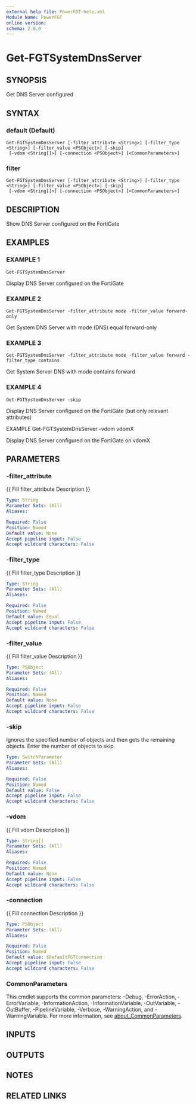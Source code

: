 ```yaml
---
external help file: PowerFGT-help.xml
Module Name: PowerFGT
online version:
schema: 2.0.0
---
```


# Get-FGTSystemDnsServer

## SYNOPSIS
Get DNS Server configured

## SYNTAX

### default (Default)
```
Get-FGTSystemDnsServer [-filter_attribute <String>] [-filter_type <String>] [-filter_value <PSObject>] [-skip]
 [-vdom <String[]>] [-connection <PSObject>] [<CommonParameters>]
```

### filter
```
Get-FGTSystemDnsServer [-filter_attribute <String>] [-filter_type <String>] [-filter_value <PSObject>] [-skip]
 [-vdom <String[]>] [-connection <PSObject>] [<CommonParameters>]
```

## DESCRIPTION
Show DNS Server configured on the FortiGate

## EXAMPLES

### EXAMPLE 1
```
Get-FGTSystemDnsServer
```

Display DNS Server configured on the FortiGate

### EXAMPLE 2
```
Get-FGTSystemDnsServer -filter_attribute mode -filter_value forward-only
```

Get System DNS Server with mode (DNS) equal forward-only

### EXAMPLE 3
```
Get-FGTSystemDnsServer -filter_attribute mode -filter_value forward -filter_type contains
```

Get System Server DNS with mode  contains forward

### EXAMPLE 4
```
Get-FGTSystemDnsServer -skip
```

Display DNS Server configured on the FortiGate (but only relevant attributes)

EXAMPLE
Get-FGTSystemDnsServer -vdom vdomX

Display DNS Server configured on the FortiGate on vdomX

## PARAMETERS

### -filter_attribute
{{ Fill filter_attribute Description }}

```yaml
Type: String
Parameter Sets: (All)
Aliases:

Required: False
Position: Named
Default value: None
Accept pipeline input: False
Accept wildcard characters: False
```

### -filter_type
{{ Fill filter_type Description }}

```yaml
Type: String
Parameter Sets: (All)
Aliases:

Required: False
Position: Named
Default value: Equal
Accept pipeline input: False
Accept wildcard characters: False
```

### -filter_value
{{ Fill filter_value Description }}

```yaml
Type: PSObject
Parameter Sets: (All)
Aliases:

Required: False
Position: Named
Default value: None
Accept pipeline input: False
Accept wildcard characters: False
```

### -skip
Ignores the specified number of objects and then gets the remaining objects.
Enter the number of objects to skip.

```yaml
Type: SwitchParameter
Parameter Sets: (All)
Aliases:

Required: False
Position: Named
Default value: False
Accept pipeline input: False
Accept wildcard characters: False
```

### -vdom
{{ Fill vdom Description }}

```yaml
Type: String[]
Parameter Sets: (All)
Aliases:

Required: False
Position: Named
Default value: None
Accept pipeline input: False
Accept wildcard characters: False
```

### -connection
{{ Fill connection Description }}

```yaml
Type: PSObject
Parameter Sets: (All)
Aliases:

Required: False
Position: Named
Default value: $DefaultFGTConnection
Accept pipeline input: False
Accept wildcard characters: False
```

### CommonParameters
This cmdlet supports the common parameters: -Debug, -ErrorAction, -ErrorVariable, -InformationAction, -InformationVariable, -OutVariable, -OutBuffer, -PipelineVariable, -Verbose, -WarningAction, and -WarningVariable. For more information, see [about_CommonParameters](http://go.microsoft.com/fwlink/?LinkID=113216).

## INPUTS

## OUTPUTS

## NOTES

## RELATED LINKS
